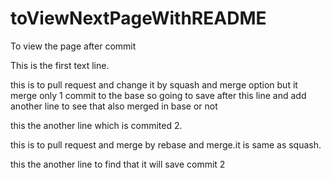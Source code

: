 # toViewNextPageWithREADME
To view the page after commit

This is the first text line.

this is to pull request and change it by squash and merge option but it merge only 1 commit to the base so going to save after this line and add another line to see that also merged in base or not

this the another line which is commited 2.

this is to pull request and merge by rebase and merge.it is same as squash.

this the another line to find that it will save commit 2

